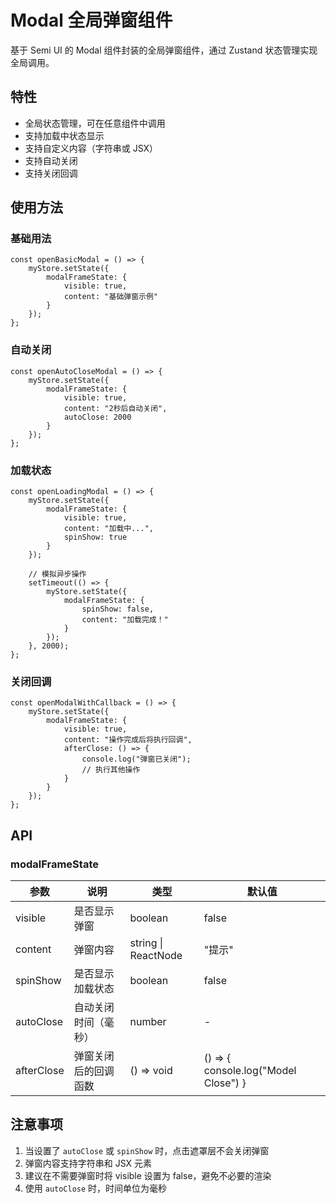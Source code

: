 # Modal 全局弹窗组件

基于 Semi UI 的 Modal 组件封装的全局弹窗组件，通过 Zustand 状态管理实现全局调用。

## 特性

- 全局状态管理，可在任意组件中调用
- 支持加载中状态显示
- 支持自定义内容（字符串或 JSX）
- 支持自动关闭
- 支持关闭回调

## 使用方法

### 基础用法

```tsx
const openBasicModal = () => {
    myStore.setState({
        modalFrameState: {
            visible: true,
            content: "基础弹窗示例"
        }
    });
};
```

### 自动关闭

```tsx
const openAutoCloseModal = () => {
    myStore.setState({
        modalFrameState: {
            visible: true,
            content: "2秒后自动关闭",
            autoClose: 2000
        }
    });
};
```

### 加载状态

```tsx
const openLoadingModal = () => {
    myStore.setState({
        modalFrameState: {
            visible: true,
            content: "加载中...",
            spinShow: true
        }
    });
    
    // 模拟异步操作
    setTimeout(() => {
        myStore.setState({
            modalFrameState: {
                spinShow: false,
                content: "加载完成！"
            }
        });
    }, 2000);
};
```

### 关闭回调

```tsx
const openModalWithCallback = () => {
    myStore.setState({
        modalFrameState: {
            visible: true,
            content: "操作完成后将执行回调",
            afterClose: () => {
                console.log("弹窗已关闭");
                // 执行其他操作
            }
        }
    });
};
```

## API

### modalFrameState

| 参数 | 说明 | 类型 | 默认值 |
| --- | --- | --- | --- |
| visible | 是否显示弹窗 | boolean | false |
| content | 弹窗内容 | string \| ReactNode | "提示" |
| spinShow | 是否显示加载状态 | boolean | false |
| autoClose | 自动关闭时间（毫秒） | number | - |
| afterClose | 弹窗关闭后的回调函数 | () => void | () => { console.log("Model Close") } |

## 注意事项

1. 当设置了 `autoClose` 或 `spinShow` 时，点击遮罩层不会关闭弹窗
2. 弹窗内容支持字符串和 JSX 元素
3. 建议在不需要弹窗时将 visible 设置为 false，避免不必要的渲染
4. 使用 `autoClose` 时，时间单位为毫秒